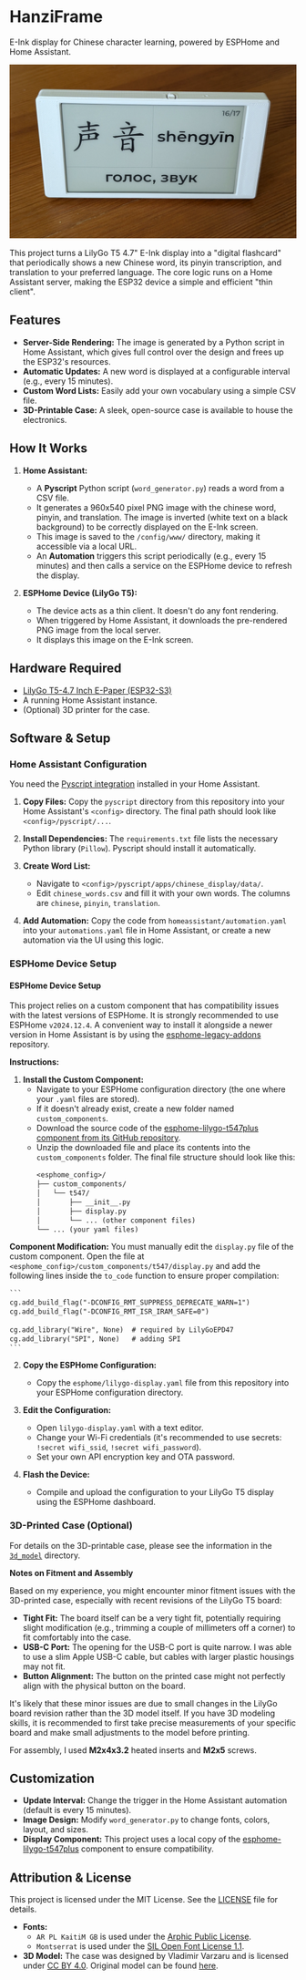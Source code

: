 # HanziFrame

E-Ink display for Chinese character learning, powered by ESPHome and Home Assistant.

![Фото LilyGo E-Ink дисплея с отображением китайского слова](assets/Display_Photo.png)  <!-- Замени на реальное фото -->

This project turns a LilyGo T5 4.7" E-Ink display into a "digital flashcard" that periodically shows a new Chinese word, its pinyin transcription, and  translation to your preferred language. The core logic runs on a Home Assistant server, making the ESP32 device a simple and efficient "thin client".

## Features

*   **Server-Side Rendering:** The image is generated by a Python script in Home Assistant, which gives full control over the design and frees up the ESP32's resources.
*   **Automatic Updates:** A new word is displayed at a configurable interval (e.g., every 15 minutes).
*   **Custom Word Lists:** Easily add your own vocabulary using a simple CSV file.
*   **3D-Printable Case:** A sleek, open-source case is available to house the electronics.

## How It Works

1.  **Home Assistant:**
    *   A **Pyscript** Python script (`word_generator.py`) reads a word from a CSV file.
    *   It generates a 960x540 pixel PNG image with the chinese word, pinyin, and translation. The image is inverted (white text on a black background) to be correctly displayed on the E-Ink screen.
    *   This image is saved to the `/config/www/` directory, making it accessible via a local URL.
    *   An **Automation** triggers this script periodically (e.g., every 15 minutes) and then calls a service on the ESPHome device to refresh the display.

2.  **ESPHome Device (LilyGo T5):**
    *   The device acts as a thin client. It doesn't do any font rendering.
    *   When triggered by Home Assistant, it downloads the pre-rendered PNG image from the local server.
    *   It displays this image on the E-Ink screen.

## Hardware Required

*   [LilyGo T5-4.7 Inch E-Paper (ESP32-S3)](https://lilygo.cc/products/t5-4-7-inch-e-paper-v2-3)
*   A running Home Assistant instance.
*   (Optional) 3D printer for the case.

## Software & Setup

### Home Assistant Configuration

You need the [Pyscript integration](https://hacs-pyscript.readthedocs.io/en/latest/installation.html) installed in your Home Assistant.

1.  **Copy Files:** Copy the `pyscript` directory from this repository into your Home Assistant's `<config>` directory. The final path should look like `<config>/pyscript/...`.

2.  **Install Dependencies:** The `requirements.txt` file lists the necessary Python library (`Pillow`). Pyscript should install it automatically.

3.  **Create Word List:**
    *   Navigate to `<config>/pyscript/apps/chinese_display/data/`.
    *   Edit `chinese_words.csv` and fill it with your own words. The columns are `chinese`, `pinyin`, `translation`.

4.  **Add Automation:** Copy the code from `homeassistant/automation.yaml` into your `automations.yaml` file in Home Assistant, or create a new automation via the UI using this logic.

### ESPHome Device Setup

#### ESPHome Device Setup

This project relies on a custom component that has compatibility issues with the latest versions of ESPHome. It is strongly recommended to use ESPHome `v2024.12.4`. A convenient way to install it alongside a newer version in Home Assistant is by using the [esphome-legacy-addons](https://github.com/khenderick/esphome-legacy-addons) repository.

**Instructions:**

1.  **Install the Custom Component:**
    *   Navigate to your ESPHome configuration directory (the one where your `.yaml` files are stored).
    *   If it doesn't already exist, create a new folder named `custom_components`.
    *   Download the source code of the [esphome-lilygo-t547plus component from its GitHub repository](https://github.com/nickolay/esphome-lilygo-t547plus).
    *   Unzip the downloaded file and place its contents into the `custom_components` folder. The final file structure should look like this:
        ```
        <esphome_config>/
        ├── custom_components/
        │   └── t547/
        │       ├── __init__.py
        │       ├── display.py
        │       └── ... (other component files)
        └── ... (your yaml files)
        ```
        
   **Component Modification:** You must manually edit the `display.py` file of the custom component. Open the file at `<esphome_config>/custom_components/t547/display.py` and add the following lines inside the `to_code` function to ensure proper compilation:
   
    ```
    cg.add_build_flag("-DCONFIG_RMT_SUPPRESS_DEPRECATE_WARN=1")
    cg.add_build_flag("-DCONFIG_RMT_ISR_IRAM_SAFE=0")
    
    cg.add_library("Wire", None)  # required by LilyGoEPD47
    cg.add_library("SPI", None)   # adding SPI
    ```
    
2.  **Copy the ESPHome Configuration:**
    *   Copy the `esphome/lilygo-display.yaml` file from this repository into your ESPHome configuration directory.

3.  **Edit the Configuration:**
    *   Open `lilygo-display.yaml` with a text editor.
    *   Change your Wi-Fi credentials (it's recommended to use secrets: `!secret wifi_ssid`, `!secret wifi_password`).
    *   Set your own API encryption key and OTA password.

4.  **Flash the Device:**
    *   Compile and upload the configuration to your LilyGo T5 display using the ESPHome dashboard.

### 3D-Printed Case (Optional)

For details on the 3D-printable case, please see the information in the [`3d_model`](./3d_model/README.md) directory.

**Notes on Fitment and Assembly**

Based on my experience, you might encounter minor fitment issues with the 3D-printed case, especially with recent revisions of the LilyGo T5 board:

*   **Tight Fit:** The board itself can be a very tight fit, potentially requiring slight modification (e.g., trimming a couple of millimeters off a corner) to fit comfortably into the case.
*   **USB-C Port:** The opening for the USB-C port is quite narrow. I was able to use a slim Apple USB-C cable, but cables with larger plastic housings may not fit.
*   **Button Alignment:** The button on the printed case might not perfectly align with the physical button on the board.

It's likely that these minor issues are due to small changes in the LilyGo board revision rather than the 3D model itself. If you have 3D modeling skills, it is recommended to first take precise measurements of your specific board and make small adjustments to the model before printing.

For assembly, I used **M2x4x3.2** heated inserts and **M2x5** screws.

## Customization

*   **Update Interval:** Change the trigger in the Home Assistant automation (default is every 15 minutes).
*   **Image Design:** Modify `word_generator.py` to change fonts, colors, layout, and sizes.
*   **Display Component:** This project uses a local copy of the [esphome-lilygo-t547plus](https://github.com/nickolay/esphome-lilygo-t547plus) component to ensure compatibility.

## Attribution & License

This project is licensed under the MIT License. See the [LICENSE](./LICENSE) file for details.

*   **Fonts:**
    *   `AR PL KaitiM GB` is used under the [Arphic Public License](https://github.com/gkopiev/HanziFrame/blob/main/pyscript/apps/chinese_display/fonts/ARPHIC_LICENSE.txt).
    *   `Montserrat` is used under the [SIL Open Font License 1.1](https://github.com/gkopiev/HanziFrame/blob/main/pyscript/apps/chinese_display/fonts/MONTSERRAT_LICENSE.txt).
*   **3D Model:** The case was designed by Vladimir Varzaru and is licensed under [CC BY 4.0](http://creativecommons.org/licenses/by/4.0/). Original model can be found [here](https://www.printables.com/model/741304-lilygo-t5-47-inch-case).
